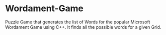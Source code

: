 # Wordament-Game
Puzzle Game that generates the list of Words for the popular Microsoft Wordament Game using C++. It finds all the possible words for a given Grid.
